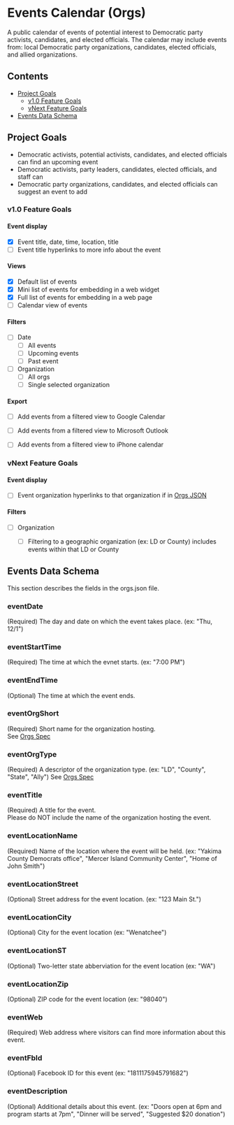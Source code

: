 # Events Calendar (Orgs)

A public calendar of events of potential interest to Democratic party activists, candidates, and elected officials.
The calendar may include events from: local Democratic party organizations, candidates, elected officials, and allied organizations.

## Contents
* [Project Goals](#project-goals)
  * [v1.0 Feature Goals](#v10-feature-goals)
  * [vNext Feature Goals](#vnext-feature-goals)
* [Events Data Schema](#events-data-schema) 

## Project Goals

 * Democratic activists, potential activists, candidates, and elected officials can find an upcoming event
 * Democratic activists, party leaders, candidates, elected officials, and staff can
 * Democratic party organizations, candidates, and elected officials can suggest an event to add
 
### v1.0 Feature Goals

#### Event display
* [X] Event title, date, time, location, title
* [ ] Event title hyperlinks to more info about the event

#### Views
* [X] Default list of events
* [X] Mini list of events for embedding in a web widget
* [X] Full list of events for embedding in a web page
* [ ] Calendar view of events

#### Filters
* [ ] Date
  * [ ] All events
  * [ ] Upcoming events
  * [ ] Past event
* [ ] Organization
  * [ ] All orgs
  * [ ] Single selected organization

#### Export
* [ ] Add events from a filtered view to Google Calendar
* [ ] Add events from a filtered view to Microsoft Outlook
* [ ] Add events from a filtered view to iPhone calendar


### vNext Feature Goals

#### Event display
* [ ] Event organization hyperlinks to that organization if in [Orgs JSON](https://washdems-public.github.io/Data/orgs.json)

#### Filters
* [ ] Organization
  * [ ] Filtering to a geographic organization (ex: LD or County) includes events within that LD or County


## Events Data Schema
This section describes the fields in the orgs.json file.

### eventDate
(Required) The day and date on which the event takes place.  (ex: "Thu, 12/1")

### eventStartTime
(Required) The time at which the evnet starts.  (ex: "7:00 PM")

### eventEndTime
(Optional) The time at which the event ends.  

### eventOrgShort
(Required) Short name for the organization hosting.  
See [Orgs Spec](https://github.com/WashDems-Public/Data/blob/gh-pages/orgs-spec.md#orgshort)

### eventOrgType
(Required) A descriptor of the organization type.  (ex: "LD", "County", "State", "Ally")
See [Orgs Spec](https://github.com/WashDems-Public/Data/blob/gh-pages/orgs-spec.md#orgtype)

### eventTitle
(Required) A title for the event.  
Please do NOT include the name of the organization hosting the event.

### eventLocationName
(Required) Name of the location where the event will be held. 
(ex: "Yakima County Democrats office", 
"Mercer Island Community Center", 
"Home of John Smith")

### eventLocationStreet
(Optional) Street address for the event location. (ex: "123 Main St.")

### eventLocationCity
(Optional) City for the event location (ex: "Wenatchee")

### eventLocationST
(Optional) Two-letter state abberviation for the event location (ex: "WA")

### eventLocationZip
(Optional) ZIP code for the event location (ex: "98040")

### eventWeb
(Required) Web address where visitors can find more information about this event.

### eventFbId
(Optional) Facebook ID for this event (ex: "1811175945791682")

### eventDescription
(Optional) Additional details about this event. 
(ex: "Doors open at 6pm and program starts at 7pm", 
"Dinner will be served", 
"Suggested $20 donation")

